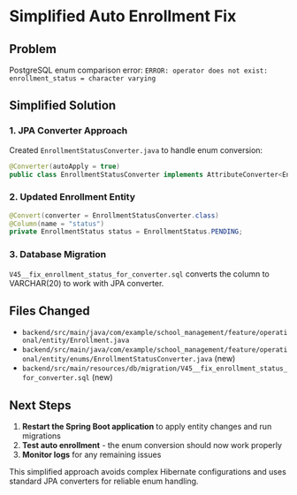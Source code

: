 # Simplified Auto Enrollment Fix

## Problem
PostgreSQL enum comparison error: `ERROR: operator does not exist: enrollment_status = character varying`

## Simplified Solution

### 1. JPA Converter Approach
Created `EnrollmentStatusConverter.java` to handle enum conversion:
```java
@Converter(autoApply = true)
public class EnrollmentStatusConverter implements AttributeConverter<EnrollmentStatus, String>
```

### 2. Updated Enrollment Entity
```java
@Convert(converter = EnrollmentStatusConverter.class)
@Column(name = "status")
private EnrollmentStatus status = EnrollmentStatus.PENDING;
```

### 3. Database Migration
`V45__fix_enrollment_status_for_converter.sql` converts the column to VARCHAR(20) to work with JPA converter.

## Files Changed
- `backend/src/main/java/com/example/school_management/feature/operational/entity/Enrollment.java`
- `backend/src/main/java/com/example/school_management/feature/operational/entity/enums/EnrollmentStatusConverter.java` (new)
- `backend/src/main/resources/db/migration/V45__fix_enrollment_status_for_converter.sql` (new)

## Next Steps
1. **Restart the Spring Boot application** to apply entity changes and run migrations
2. **Test auto enrollment** - the enum conversion should now work properly
3. **Monitor logs** for any remaining issues

This simplified approach avoids complex Hibernate configurations and uses standard JPA converters for reliable enum handling.

